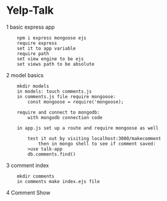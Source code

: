 # Yelp-Talk
1 basic express app

        npm i express mongoose ejs
        require express
        set it to app variable
        require path
        set view engine to be ejs
        set views path to be absolute

2 model basics

        mkdir models
        in models: touch comments.js
        in comments.js file require mongoose:
            const mongoose = require('mongoose);

        require and connect to mongodb:
            with mongodb connection code

        in app.js set up a route and require mongoose as well

            test it out by visiting localhost:3000/makecomment
                then in mongo shell to see if comment saved:
            >use talk-app
            db.comments.find()

3 comment index

        mkdir comments
        in comments make index.ejs file

4 Comment Show
    